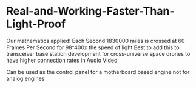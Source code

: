 # Real-and-Working-Faster-Than-Light-Proof
Our mathematics applied! Each Second 1830000 miles is crossed at 60 Frames Per Second for 98^400x the speed of light
Best to add this to transceiver base station development for cross-universe space drones to have higher connection rates in Audio Video

Can be used as the control panel for a motherboard based engine not for analog engines
